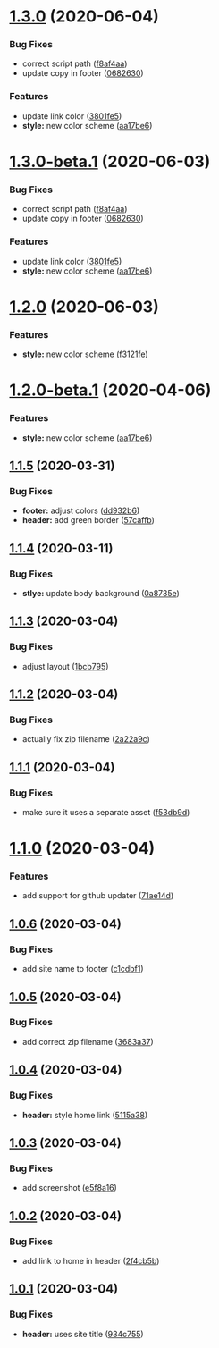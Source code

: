 # [1.3.0](https://github.com/kurtrank/robot-rock/compare/v1.2.0...v1.3.0) (2020-06-04)


### Bug Fixes

* correct script path ([f8af4aa](https://github.com/kurtrank/robot-rock/commit/f8af4aabed6565f04986a7950bdc78684cfa57b4))
* update copy in footer ([0682630](https://github.com/kurtrank/robot-rock/commit/068263037c3ca0d55754bc74566a51cb7eba2bed))


### Features

* update link color ([3801fe5](https://github.com/kurtrank/robot-rock/commit/3801fe5c44b1d027d7860a4355f93fd984435208))
* **style:** new color scheme ([aa17be6](https://github.com/kurtrank/robot-rock/commit/aa17be6c0a2e938f5417cd5d103ed74dea8347ee))

# [1.3.0-beta.1](https://github.com/kurtrank/robot-rock/compare/v1.2.0...v1.3.0-beta.1) (2020-06-03)


### Bug Fixes

* correct script path ([f8af4aa](https://github.com/kurtrank/robot-rock/commit/f8af4aabed6565f04986a7950bdc78684cfa57b4))
* update copy in footer ([0682630](https://github.com/kurtrank/robot-rock/commit/068263037c3ca0d55754bc74566a51cb7eba2bed))


### Features

* update link color ([3801fe5](https://github.com/kurtrank/robot-rock/commit/3801fe5c44b1d027d7860a4355f93fd984435208))
* **style:** new color scheme ([aa17be6](https://github.com/kurtrank/robot-rock/commit/aa17be6c0a2e938f5417cd5d103ed74dea8347ee))

# [1.2.0](https://github.com/kurtrank/robot-rock/compare/v1.1.5...v1.2.0) (2020-06-03)


### Features

* **style:** new color scheme ([f3121fe](https://github.com/kurtrank/robot-rock/commit/f3121fe08ba0cc8495582010b3bc09c7dc9aeafe))

# [1.2.0-beta.1](https://github.com/kurtrank/robot-rock/compare/v1.1.5...v1.2.0-beta.1) (2020-04-06)


### Features

* **style:** new color scheme ([aa17be6](https://github.com/kurtrank/robot-rock/commit/aa17be6c0a2e938f5417cd5d103ed74dea8347ee))

## [1.1.5](https://github.com/kurtrank/robot-rock/compare/v1.1.4...v1.1.5) (2020-03-31)


### Bug Fixes

* **footer:** adjust colors ([dd932b6](https://github.com/kurtrank/robot-rock/commit/dd932b6898eb0b800f54be339d9a8b54331e5c06))
* **header:** add green border ([57caffb](https://github.com/kurtrank/robot-rock/commit/57caffb09ad4fd11fbd6a29c86322e572e91ad27))

## [1.1.4](https://github.com/kurtrank/robot-rock/compare/v1.1.3...v1.1.4) (2020-03-11)


### Bug Fixes

* **stlye:** update body background ([0a8735e](https://github.com/kurtrank/robot-rock/commit/0a8735e01077ae0f60a3df250f1b656cd22b6ff9))

## [1.1.3](https://github.com/kurtrank/robot-rock/compare/v1.1.2...v1.1.3) (2020-03-04)


### Bug Fixes

* adjust layout ([1bcb795](https://github.com/kurtrank/robot-rock/commit/1bcb79534838fef6d5dd4aec897539efb471e987))

## [1.1.2](https://github.com/kurtrank/robot-rock/compare/v1.1.1...v1.1.2) (2020-03-04)


### Bug Fixes

* actually fix zip filename ([2a22a9c](https://github.com/kurtrank/robot-rock/commit/2a22a9cdeda35e01fa8bdfc539596e6c4ea2275f))

## [1.1.1](https://github.com/kurtrank/robot-rock/compare/v1.1.0...v1.1.1) (2020-03-04)


### Bug Fixes

* make sure it uses a separate asset ([f53db9d](https://github.com/kurtrank/robot-rock/commit/f53db9d79a3e515218524d5403bf4a279da814ff))

# [1.1.0](https://github.com/kurtrank/robot-rock/compare/v1.0.6...v1.1.0) (2020-03-04)


### Features

* add support for github updater ([71ae14d](https://github.com/kurtrank/robot-rock/commit/71ae14d4c8c410786aadad113562dab9c74405b2))

## [1.0.6](https://github.com/kurtrank/robot-rock/compare/v1.0.5...v1.0.6) (2020-03-04)


### Bug Fixes

* add site name to footer ([c1cdbf1](https://github.com/kurtrank/robot-rock/commit/c1cdbf1c2abeee525799f77031bb10a3ea0e37f0))

## [1.0.5](https://github.com/kurtrank/robot-rock/compare/v1.0.4...v1.0.5) (2020-03-04)


### Bug Fixes

* add correct zip filename ([3683a37](https://github.com/kurtrank/robot-rock/commit/3683a37171ad4267e4655aa735442ede89f2e1d5))

## [1.0.4](https://github.com/kurtrank/robot-rock/compare/v1.0.3...v1.0.4) (2020-03-04)


### Bug Fixes

* **header:** style home link ([5115a38](https://github.com/kurtrank/robot-rock/commit/5115a38bdcd680e845d7d3ba5d236394135fee0e))

## [1.0.3](https://github.com/kurtrank/robot-rock/compare/v1.0.2...v1.0.3) (2020-03-04)


### Bug Fixes

* add screenshot ([e5f8a16](https://github.com/kurtrank/robot-rock/commit/e5f8a16e19a5706aeaba6d1548ce3d44d3a9ff61))

## [1.0.2](https://github.com/kurtrank/robot-rock/compare/v1.0.1...v1.0.2) (2020-03-04)


### Bug Fixes

* add link to home in header ([2f4cb5b](https://github.com/kurtrank/robot-rock/commit/2f4cb5b8dcd339c164619401c94d85a35d46bb59))

## [1.0.1](https://github.com/kurtrank/robot-rock/compare/v1.0.0...v1.0.1) (2020-03-04)


### Bug Fixes

* **header:** uses site title ([934c755](https://github.com/kurtrank/robot-rock/commit/934c755052d035740c5574cd4fdf4971fa22739e))

